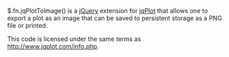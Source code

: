 $.fn.jqPlotToImage() is a [jQuery](http://jQuery.com) extension for [jqPlot](http://www.jqplot.com/) that allows one to export a plot as an image
that can be saved to persistent storage as a PNG file or printed.

This code is licensed under the same terms as http://www.jqplot.com/info.php.
